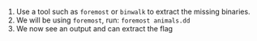 1. Use a tool such as `foremost` or `binwalk` to extract the missing binaries.
2. We will be using `foremost`, run: `foremost animals.dd`
3. We now see an output and can extract the flag
